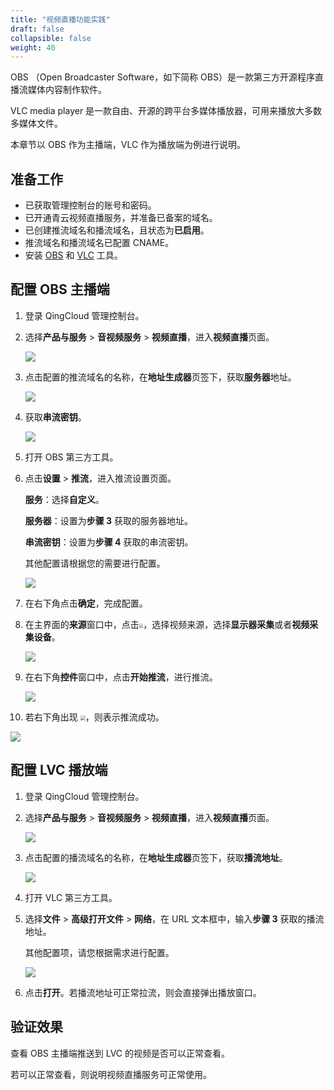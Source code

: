```yaml
---
title: "视频直播功能实践"
draft: false
collapsible: false
weight: 40
---
```


OBS （Open Broadcaster Software，如下简称 OBS）是一款第三方开源程序直播流媒体内容制作软件。

VLC media player 是一款自由、开源的跨平台多媒体播放器，可用来播放大多数多媒体文件。

本章节以 OBS 作为主播端，VLC 作为播放端为例进行说明。

## 准备工作

- 已获取管理控制台的账号和密码。
- 已开通青云视频直播服务，并准备已备案的域名。
- 已创建推流域名和播流域名，且状态为**已启用**。
- 推流域名和播流域名已配置 CNAME。
- 安装 [OBS](https://obsproject.com/zh-tw) 和 [VLC](https://www.videolan.org/) 工具。

## 配置 OBS 主播端

1. 登录 QingCloud 管理控制台。

2. 选择**产品与服务** > **音视频服务** > **视频直播**，进入**视频直播**页面。

   ![](../../_images/qs_app_list.png)

3. 点击配置的推流域名的名称，在**地址生成器**页签下，获取**服务器**地址。

   ![](../../_images/bp_push_server_address.png)

4. 获取**串流密钥**。

   ![](../../_images/bp_push_address_ak.png)

5. 打开 OBS 第三方工具。

6. 点击**设置** > **推流**，进入推流设置页面。

   **服务**：选择**自定义**。

   **服务器**：设置为**步骤 3** 获取的服务器地址。

   **串流密钥**：设置为**步骤 4** 获取的串流密钥。

   其他配置请根据您的需要进行配置。

   ![](../../_images/um_push_setting.png)
   
7. 在右下角点击**确定**，完成配置。

8. 在主界面的**来源**窗口中，点击<img src="../../_images/icon_add_source.png" style="zoom:40%;" />，选择视频来源，选择**显示器采集**或者**视频采集设备**。

   ![](../../_images/bp_video_source.png)

9. 在右下角**控件**窗口中，点击**开始推流**，进行推流。

   ![](../../_images/bp_push_stream.png)

10. 若右下角出现 <img src="../../_images/icon_push.png" style="zoom:50%;" />，则表示推流成功。

   ![](../../_images/bp_push_success.png)

## 配置 LVC 播放端

1. 登录 QingCloud 管理控制台。

2. 选择**产品与服务** > **音视频服务** > **视频直播**，进入**视频直播**页面。

   ![](../../_images/qs_app_list.png)

3. 点击配置的播流域名的名称，在**地址生成器**页签下，获取**播流地址**。

   ![](../../_images/bp_play_address.png)

4. 打开 VLC 第三方工具。

5. 选择**文件** > **高级打开文件** > **网络**，在 URL 文本框中，输入**步骤 3** 获取的播流地址。

   其他配置项，请您根据需求进行配置。

   ![](../../_images/bp_play_client.png)

6. 点击**打开**。若播流地址可正常拉流，则会直接弹出播放窗口。

## 验证效果

查看 OBS 主播端推送到 LVC 的视频是否可以正常查看。

若可以正常查看，则说明视频直播服务可正常使用。
